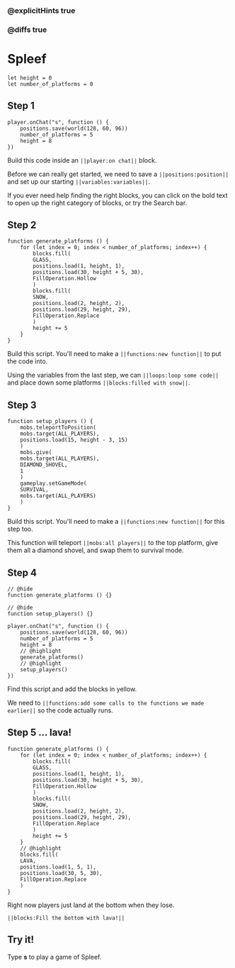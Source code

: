 ### @explicitHints true

### @diffs true

# Spleef



```template
let height = 0
let number_of_platforms = 0
```

## Step 1

```blocks
player.onChat("s", function () {
    positions.save(world(128, 60, 96))
    number_of_platforms = 5
    height = 8
})
```

Build this code inside an ``||player:on chat||`` block.

Before we can really get started, we need to save a ``||positions:position||`` and set up our starting ``||variables:variables||``.

If you ever need help finding the right blocks, you can click on the bold text to open up the right category of blocks, or try the Search bar.

## Step 2

```blocks
function generate_platforms () {
    for (let index = 0; index < number_of_platforms; index++) {
        blocks.fill(
        GLASS,
        positions.load(1, height, 1),
        positions.load(30, height + 5, 30),
        FillOperation.Hollow
        )
        blocks.fill(
        SNOW,
        positions.load(2, height, 2),
        positions.load(29, height, 29),
        FillOperation.Replace
        )
        height += 5
    }
}
```

Build this script. You'll need to make a ``||functions:new function||`` to put the code into.

Using the variables from the last step, we can ``||loops:loop some code||`` and place down some platforms ``||blocks:filled with snow||``.

## Step 3

```blocks
function setup_players () {
    mobs.teleportToPosition(
    mobs.target(ALL_PLAYERS),
    positions.load(15, height - 3, 15)
    )
    mobs.give(
    mobs.target(ALL_PLAYERS),
    DIAMOND_SHOVEL,
    1
    )
    gameplay.setGameMode(
    SURVIVAL,
    mobs.target(ALL_PLAYERS)
    )
}
```

Build this script. You'll need to make a ``||functions:new function||`` for this step too.

This function will teleport ``||mobs:all players||`` to the top platform, give them all a diamond shovel, and swap them to survival mode.

## Step 4

```blocks
// @hide
function generate_platforms () {}

// @hide
function setup_players() {}

player.onChat("s", function () {
    positions.save(world(128, 60, 96))
    number_of_platforms = 5
    height = 8
    // @highlight
    generate_platforms()
    // @highlight
    setup_players()
})
```

Find this script and add the blocks in yellow.

We need to ``||functions:add some calls to the functions we made earlier||`` so the code actually runs.

## Step 5 ... lava!

```blocks
function generate_platforms () {
    for (let index = 0; index < number_of_platforms; index++) {
        blocks.fill(
        GLASS,
        positions.load(1, height, 1),
        positions.load(30, height + 5, 30),
        FillOperation.Hollow
        )
        blocks.fill(
        SNOW,
        positions.load(2, height, 2),
        positions.load(29, height, 29),
        FillOperation.Replace
        )
        height += 5
    }
    // @highlight
    blocks.fill(
    LAVA,
    positions.load(1, 5, 1),
    positions.load(30, 5, 30),
    FillOperation.Replace
    )
}
```

Right now players just land at the bottom when they lose.

``||blocks:Fill the bottom with lava!||``

## Try it!

Type **s** to play a game of Spleef.